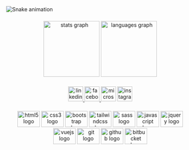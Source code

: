 <img href="https://raw.githubusercontent.com/guilhermeSDB/guilhermeSDB/blob/output/snake.svg" alt="Snake animation" />

###
<div align="center">
  <img src="https://github-readme-stats.vercel.app/api?hide_title=false&hide_rank=false&show_icons=true&include_all_commits=true&count_private=true&disable_animations=false&theme=dark&locale=pt-br&hide_border=false&custom_title=Status&username=guilhermeSDB" height="150" alt="stats graph"  />
  <img src="https://github-readme-stats.vercel.app/api/top-langs?locale=pt-br&hide_title=false&layout=compact&card_width=320&langs_count=5&theme=dracula&hide_border=false&username=guilhermeSDB" height="150" alt="languages graph"  />
</div>

###
<div align="center">
  <a href="https://www.linkedin.com/in/guilhermesb/" target="_blank">
    <img src="https://img.shields.io/static/v1?message=LinkedIn&logo=linkedin&label=&color=0077B5&logoColor=white&labelColor=&style=for-the-badge" height="40" alt="linkedin logo"  />
  </a>
  <a href="https://www.facebook.com/guilherme.s.barros.3/" target="_blank">
    <img src="https://img.shields.io/static/v1?message=Facebook&logo=facebook&label=&color=1877F2&logoColor=white&labelColor=&style=for-the-badge" height="40" alt="facebook logo"  />
  </a>
  <img src="https://img.shields.io/static/v1?message=Outlook&logo=microsoft-outlook&label=&color=0078D4&logoColor=white&labelColor=&style=for-the-badge" height="40" alt="microsoft-outlook logo"  />
  <a href="https://www.instagram.com/guilherme.dgrego/" target="_blank">
    <img src="https://img.shields.io/static/v1?message=Instagram&logo=instagram&label=&color=E4405F&logoColor=white&labelColor=&style=for-the-badge" height="40" alt="instagram logo"  />
  </a>
</div>

###
<div align="center">
  <img src="https://cdn.jsdelivr.net/gh/devicons/devicon/icons/html5/html5-plain.svg" height="43" width="60" alt="html5 logo"  />
  <img src="https://cdn.jsdelivr.net/gh/devicons/devicon/icons/css3/css3-plain.svg" height="43" width="60" alt="css3 logo"  />
  <img src="https://cdn.jsdelivr.net/gh/devicons/devicon/icons/bootstrap/bootstrap-original.svg" height="43" width="60" alt="bootstrap logo"  />
  <img src="https://cdn.jsdelivr.net/gh/devicons/devicon/icons/tailwindcss/tailwindcss-plain.svg" height="43" width="60" alt="tailwindcss logo"  />
  <img src="https://cdn.jsdelivr.net/gh/devicons/devicon/icons/sass/sass-original.svg" height="43" width="60" alt="sass logo"  />
  <img src="https://cdn.jsdelivr.net/gh/devicons/devicon/icons/javascript/javascript-original.svg" height="43" width="60" alt="javascript logo"  />
  <img src="https://cdn.jsdelivr.net/gh/devicons/devicon/icons/jquery/jquery-original.svg" height="43" width="60" alt="jquery logo"  />
  <img src="https://cdn.jsdelivr.net/gh/devicons/devicon/icons/vuejs/vuejs-original.svg" height="43" width="60" alt="vuejs logo"  />
  <img src="https://cdn.jsdelivr.net/gh/devicons/devicon/icons/git/git-original.svg" height="43" width="60" alt="git logo"  />
  <img src="https://cdn.jsdelivr.net/gh/devicons/devicon/icons/github/github-original.svg" height="43" width="60" alt="github logo"  />
  <img src="https://cdn.jsdelivr.net/gh/devicons/devicon/icons/bitbucket/bitbucket-original.svg" height="43" width="60" alt="bitbucket logo"  />
</div>

###
